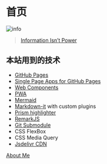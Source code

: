 # 首页

![info](https://randomblatherdotcom.files.wordpress.com/2014/04/bmust7rcuaa6ueo-jpg-large.jpeg)
> [Information Isn’t Power](https://random-blather.com/2014/04/28/information-isnt-power/)

## 本站用到的技术

* [GitHub Pages](https://pages.github.com/)
* [Single Page Apps for GitHub Pages](https://github.com/rafrex/spa-github-pages)
* [Web Components](https://www.webcomponents.org/)
* [PWA](https://web.dev/progressive-web-apps/)
* [Mermaid](https://github.com/mermaid-js/mermaid)
* [Markdown-it](https://github.com/markdown-it/markdown-it) with custom plugins
* [Prism highlighter](https://prismjs.com/)
* [RemarkJS](https://remarkjs.com/#1)
* [Git Submodule](https://git-scm.com/docs/git-submodule)
* CSS FlexBox
* CSS Media Query
* [Jsdelivr CDN](https://www.jsdelivr.com/)

[About Me](count-down.html)
